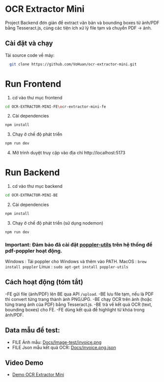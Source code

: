 # OCR Extractor Mini

Project Backend đơn giản để extract văn bản và bounding boxes từ ảnh/PDF bằng Tesseract.js, cùng các tiện ích xử lý file tạm và chuyển PDF -> ảnh.

## Cài đặt và chạy
Tải source code về máy:
```sh
  git clone https://github.com/VoHuan/ocr-extractor-mini.git
```

# Run Frontend
1. cd vào thư mục frontend
```sh
cd OCR-EXTRACTOR-MINI-FE\ocr-extractor-mini-fe
```
2. Cài dependencies
```sh
npm install
```
3. Chạy ở chế độ phát triển
```sh
npm run dev
```
4. Mở trình duyệt truy cập vào địa chỉ http://localhost:5173

# Run Backend
1. cd vào thư mục backend
```sh
cd OCR-EXTRACTOR-MINI-BE
```
2. Cài dependencies
```sh
npm install
```

3. Chạy ở chế độ phát triển (sử dụng nodemon)
```sh
npm run dev
```


### Important: Đảm bảo đã cài đặt [poppler-utils](http://blog.alivate.com.au/poppler-windows/) trên hệ thống để pdf-poppler hoạt động.

Windows : Tải poppler cho Windows và thêm vào PATH.
MacOS : `brew install poppler`
Linux : `sudo apt-get install poppler-utils`

## Cách hoạt động (tóm tắt)
-FE gửi file (ảnh/PDF) lên BE qua API `/upload`.
-BE lưu file tạm, nếu là PDF thì convert từng trang thành ảnh PNG/JPG.
-BE chạy OCR trên ảnh (hoặc từng trang ảnh của PDF) bằng Tesseract.js.
-BE trả về kết quả OCR (text, bounding boxes) cho FE.
-FE dùng kết quả để highlight từ khóa trong ảnh/PDF.

## Data mẫu để test:
- FILE Ảnh mẫu: [Docs/Image-test/invoice.png](Docs/Image-test/invoice.png)
- FILE Json mẫu kết quả OCR: [Docs/invoice.png.json](Docs/invoice.png.json)

## Video Demo
- [Demo OCR Extractor Mini](Docs/ocr-extract-demo.mp4)
